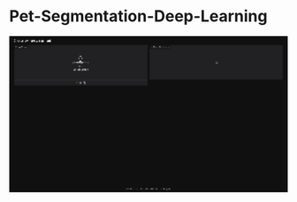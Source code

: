 ﻿# Pet-Segmentation-Deep-Learning

<p align="center">
  <img src="assets/prompt_based_ui.gif" alt="Demo" width="800"/>
</p>
